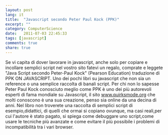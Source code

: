 ```yaml
---
layout: post
lang: it
title:  "Javascript secondo Peter Paul Kock (PPK)"
excerpt: ""
category: ComputerScience
date:   2011-07-03 22:45:33
tags: [javascript]
comments: true
share: true
---
```

  
Se vi capita di dover lavorare in javascript, anche solo per copiare e incollare semplici script nel vostro sito fatevi un regalo,
comprate e leggete "Java Script secondo Peter-Paul Kock" (Pearson Education) traduzione di PPK ON JAVASCRIPT.
Uno dei pochi libri su javascript che non sia un reference o una semplice raccolta di banali script.
Per chi non lo sapesse Peter Paul Kock conosciuto meglio come PPK è uno dei più autorevoli esperti di fama mondiale su Javascript, 
il sito www.quirksmode.org che molti conoscono è una sua creazione, penso sia online da una decina di anni.
Nel libro non troverete una raccolta di semplici script di esempio,didattici, di quelli che ormai si copiano ovunque, ma casi reali,per cui l'autore è stato pagato,
si spiega come debuggare uno script,come usare le tecniche più avanzate e come evitare il più possibile i problemi di incompatibilità tra i vari browser.
